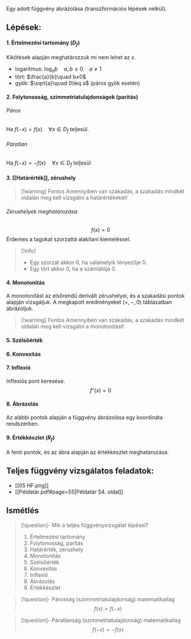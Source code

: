Egy adott függvény ábrázolása (transzformációs lépések nélkül).
## Lépések:
#### 1. Értelmezési tartomány ($D_f$)
Kikötések alapján meghatározzuk mi nem lehet az $x$.
- logaritmus: $\log_ab\quad a,b\leq0\quad a≠1$
- tört: $\frac{a}{b}\quad b≠0$
- gyök: $\sqrt{a}\quad 0\leq a$ (páros gyök esetén)
#### 2. Folytonosság, szimmetriatulajdonságok (paritás)
###### Páros
Ha $f(-x)=f(x)\quad\forall x\in D_f$ teljesül.
###### Páratlan
Ha $f(-x)=-f(x)\quad\forall x\in D_f$ teljesül
#### 3. [[Határérték]], zérushely
> [!warning] Fontos
> Amennyiben van szakadás, a szakadás mindkét oldalán meg kell vizsgálni a határértékeket!
###### Zérushelyek meghatározása
$$f(x)=0$$
Érdemes a tagokat szorzattá alakítani kiemeléssel.
> [!info]
> - Egy szorzat akkor $0$, ha valamelyik tényezője $0$.
> - Egy tört akkor $0$, ha a számlálója $0$.
#### 4. Monotonitás
A monotonitást az elsőrendű derivált zérushelyei, és a szakadási pontok alapján vizsgáljuk. A megkapott eredményeket ($+, -, 0$) táblázatban ábrázoljuk.
> [!warning] Fontos
> Amennyiben van szakadás, a szakadás mindkét oldalán meg kell vizsgálni a monotonitást!
#### 5. Szélsőérték
#### 6. Konvexitás
#### 7. Inflexió
Inflexiós pont keresése.
$$f''(x)=0$$
#### 8. Ábrázolás
Az alábbi pontok alapján a függvény ábrázolása egy koordináta rendszerben.
#### 9. Értékkészlet ($R_f$)
A fenti pontok, és az ábra alapján az értékkészlet meghatározása.
## Teljes függvény vizsgálatos feladatok:
- [[05 HF.png]]
- [[Példatár.pdf#page=55|Példatár 54. oldal]]
## Ismétlés
> [!question]- Mik a teljes függvényvizsgálat lépései?
> 1. Értelmezési tartomány
> 2. Folytonosság, paritás
> 3. Határérték, zérushely
> 4. Monotonitás
> 5. Szélsőérték
> 6. Konvexitás
> 7. Inflexió
> 8. Ábrázolás
> 9. Értékkészlet

> [!question]- Párosság (szimmetriatulajdonság) matematikailag
> $$f(x)=f(-x)$$

> [!question]- Páratlanság (szimmetriatulajdonság) matematikailag
> $$f(-x)=-f(x)$$